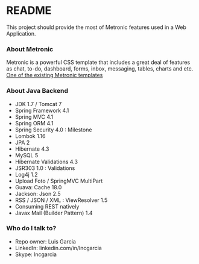 # README #

This project should provide the most of Metronic features used in a Web Application.

### About Metronic ###

Metronic is a powerful CSS template that includes a great deal of features as chat, to-do, dashboard, forms, inbox, messaging, tables, charts and etc.
[One of the existing Metronic templates](http://www.keenthemes.com/preview/metronic/theme/admin_1/index.html)

### About Java Backend ###

* JDK 1.7 / Tomcat 7
* Spring Framework 4.1
* Spring MVC 4.1
* Spring ORM 4.1
* Spring Security 4.0 : Milestone
* Lombok 1.16
* JPA 2
* Hibernate 4.3
* MySQL 5
* Hibernate Validations 4.3
* JSR303 1.0 : Validations
* Log4j 1.2
* Upload Foto / SpringMVC MultiPart
* Guava: Cache 18.0
* Jackson: Json 2.5
* RSS / JSON / XML : ViewResolver 1.5
* Consuming REST natively
* Javax Mail (Builder Pattern) 1.4

### Who do I talk to? ###

* Repo owner: Luis Garcia
* LinkedIn: linkedin.com/in/lncgarcia
* Skype: lncgarcia